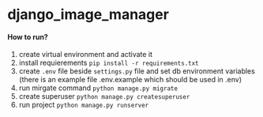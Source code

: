 # django_image_manager

#### How to run?
1. create virtual environment and activate it
2. install requierements `pip install -r requirements.txt`
3. create `.env` file beside `settings.py` file and set db environment variables (there is an example file .env.example which should be used in .env)
4. run mirgate command `python manage.py migrate`
5. create superuser `python manage.py createsuperuser`
6. run project `python manage.py runserver`
